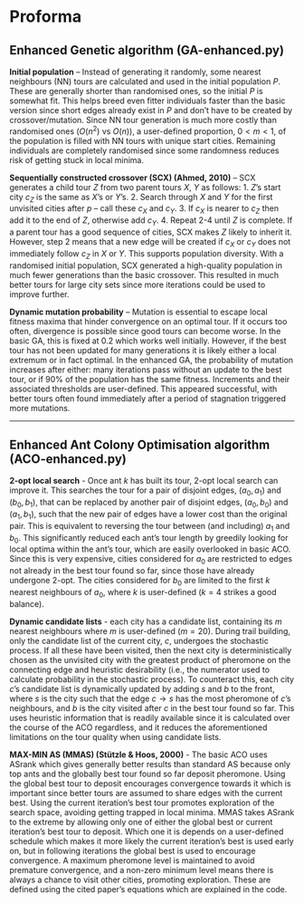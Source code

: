 # Proforma

## Enhanced Genetic algorithm (GA-enhanced.py)

**Initial population** – Instead of generating it randomly, some nearest neighbours (NN) tours are calculated and used in the initial population $P$. These are generally shorter than randomised ones, so the initial $P$ is somewhat fit. This helps breed even fitter individuals faster than the basic version since short edges already exist in $P$ and don’t have to be created by crossover/mutation. Since NN tour generation is much more costly than randomised ones ($O(n^2)$ vs $O(n)$), a user-defined proportion, $0 < m < 1$, of the population is filled with NN tours with unique start cities. Remaining individuals are completely randomised since some randomness reduces risk of getting stuck in local minima.

**Sequentially constructed crossover (SCX) (Ahmed, 2010)** – SCX generates a child tour $Z$ from two parent tours $X$, $Y$ as follows: 1. $Z$’s start city $c_Z$ is the same as $X$’s or $Y$’s. 2. Search through $X$ and $Y$ for the first unvisited cities after $p$ – call these $c_X$ and $c_Y$. 3. If $c_X$ is nearer to $c_Z$ then add it to the end of $Z$, otherwise add $c_Y$. 4. Repeat 2-4 until $Z$ is complete. If a parent tour has a good sequence of cities, SCX makes $Z$ likely to inherit it. However, step 2 means that a new edge will be created if $c_X$ or $c_Y$ does not immediately follow $c_Z$ in $X$ or $Y$. This supports population diversity. With a randomised initial population, SCX generated a high-quality population in much fewer generations than the basic crossover. This resulted in much better tours for large city sets since more iterations could be used to improve further.

**Dynamic mutation probability** – Mutation is essential to escape local fitness maxima that hinder convergence on an optimal tour. If it occurs too often, divergence is possible since good tours can become worse. In the basic GA, this is fixed at 0.2 which works well initially. However, if the best tour has not been updated for many generations it is likely either a local extremum or in fact optimal. In the enhanced GA, the probability of mutation increases after either: many iterations pass without an update to the best tour, or if 90% of the population has the same fitness. Increments and their associated thresholds are user-defined. This appeared successful, with better tours often found immediately after a period of stagnation triggered more mutations.

---
## Enhanced Ant Colony Optimisation algorithm (ACO-enhanced.py)

**2-opt local search** - Once ant $k$ has built its tour, 2-opt local search can improve it. This searches the tour for a pair of disjoint edges, $(a_0, a_1)$ and $(b_0, b_1)$, that can be replaced by another pair of disjoint edges, $(a_0, b_0)$ and $(a_1, b_1)$, such that the new pair of edges have a lower cost than the original pair. This is equivalent to reversing the tour between (and including) $a_1$ and $b_0$. This significantly reduced each ant’s tour length by greedily looking for local optima within the ant’s tour, which are easily overlooked in basic ACO. Since this is very expensive, cities considered for $a_0$ are restricted to edges not already in the best tour found so far, since those have already undergone 2-opt. The cities considered for $b_0$ are limited to the first $k$ nearest neighbours of $a_0$, where $k$ is user-defined ($k=4$ strikes a good balance).

**Dynamic candidate lists** - each city has a candidate list, containing its $m$ nearest neighbours where $m$ is user-defined ($m=20$). During trail building, only the candidate list of the current city, $c$, undergoes the stochastic process. If all these have been visited, then the next city is deterministically chosen as the unvisited city with the greatest product of pheromone on the connecting edge and heuristic desirability (i.e., the numerator used to calculate probability in the stochastic process). To counteract this, each city $c$’s candidate list is dynamically updated by adding $s$ and $b$ to the front, where $s$ is the city such that the edge $c \rightarrow s$ has the most pheromone of $c$’s neighbours, and $b$ is the city visited after $c$ in the best tour found so far. This uses heuristic information that is readily available since it is calculated over the course of the ACO regardless, and it reduces the aforementioned limitations on the tour quality when using candidate lists.

**MAX-MIN AS (MMAS) (Stützle & Hoos, 2000)** - The basic ACO uses ASrank which gives generally better results than standard AS because only top ants and the globally best tour found so far deposit pheromone. Using the global best tour to deposit encourages convergence towards it which is important since better tours are assumed to share edges with the current best. Using the current iteration’s best tour promotes exploration of the search space, avoiding getting trapped in local minima. MMAS takes ASrank to the extreme by allowing only one of either the global best or current iteration’s best tour to deposit. Which one it is depends on a user-defined schedule which makes it more likely the current iteration’s best is used early on, but in following iterations the global best is used to encourage convergence. A maximum pheromone level is maintained to avoid premature convergence, and a non-zero minimum level means there is always a chance to visit other cities, promoting exploration. These are defined using the cited paper’s equations which are explained in the code.
